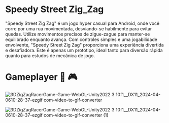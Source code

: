 # Speedy Street Zig_Zag 

"Speedy Street Zig Zag" é um jogo hyper casual para Android, onde você corre por uma rua movimentada, desviando-se habilmente para evitar quedas. Utilize movimentos precisos de zigue-zague para manter-se equilibrado enquanto avança. Com controles simples e uma jogabilidade envolvente, "Speedy Street Zig Zag" proporciona uma experiência divertida e desafiadora. Este é apenas um protótipo, ideal tanto para diversão rápida quanto para estudos de mecânica de jogo.

# Gameplayer 🚗 🎮

![3DZigZagRacerGame-Game-WebGL-Unity2022 3 10f1__DX11_2024-04-0610-28-37-ezgif com-video-to-gif-converter](https://github.com/Sam1536/Speedy_Street_Zig_Zag/assets/89424721/190cea97-958d-4f79-a50b-83464421cf74)

![3DZigZagRacerGame-Game-WebGL-Unity2022 3 10f1__DX11_2024-04-0610-28-37-ezgif com-video-to-gif-converter (1)](https://github.com/Sam1536/Speedy_Street_Zig_Zag/assets/89424721/64173a77-01d4-4d92-a70b-95e2a6ab1a05)
